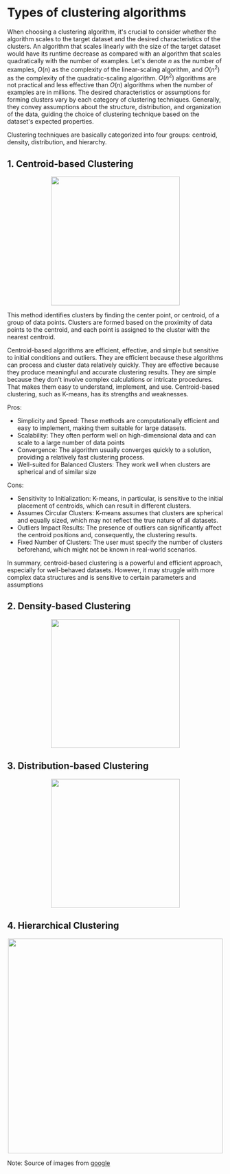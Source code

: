 # Types of clustering algorithms
When choosing a clustering algorithm, it's crucial to consider whether the algorithm scales to the target dataset and the desired characteristics of the clusters. An algorithm that scales linearly with the size of the target dataset would have its runtime decrease as compared with an algorithm that scales quadratically with the number of examples. Let's denote $n$ as the number of examples, $O(n)$ as the complexity of the linear-scaling algorithm, and $O(n^2)$ as the complexity of the quadratic-scaling algorithm. $O(n^2)$ algorithms are not practical and less effective than $O(n)$ algorithms when the number of examples are in millions. The desired characteristics or assumptions for forming clusters vary by each category of clustering techniques. Generally, they convey assumptions about the structure, distribution, and organization of the data, guiding the choice of clustering technique based on the dataset's expected properties.

Clustering techniques are basically categorized into four groups: centroid, density, distribution, and hierarchy.
## 1. Centroid-based Clustering
<p align="center">
<img src="https://developers.google.com/static/machine-learning/clustering/images/CentroidBasedClustering.svg" width="300" height="300">
</p>

This method identifies clusters by finding the center point, or centroid, of a group of data points. Clusters are formed based on the proximity of data points to the centroid, and each point is assigned to the cluster with the nearest centroid.

Centroid-based algorithms are efficient, effective, and simple but sensitive to initial conditions and outliers. They are efficient because these algorithms can process and cluster data relatively quickly. They are effective because they produce meaningful and accurate clustering results. They are simple because they don't involve complex calculations or intricate procedures. That makes them easy to understand, implement, and use. Centroid-based clustering, such as K-means, has its strengths and weaknesses.

Pros:
- Simplicity and Speed: These methods are computationally efficient and easy to implement, making them suitable for large datasets.
- Scalability: They often perform well on high-dimensional data and can scale to a large number of data points
- Convergence: The algorithm usually converges quickly to a solution, providing a relatively fast clustering process.
- Well-suited for Balanced Clusters: They work well when clusters are spherical and of similar size
  
Cons:
- Sensitivity to Initialization: K-means, in particular, is sensitive to the initial placement of centroids, which can result in different clusters.
- Assumes Circular Clusters: K-means assumes that clusters are spherical and equally sized, which may not reflect the true nature of all datasets.
- Outliers Impact Results: The presence of outliers can significantly affect the centroid positions and, consequently, the clustering results.
- Fixed Number of Clusters: The user must specify the number of clusters beforehand, which might not be known in real-world scenarios.

In summary, centroid-based clustering is a powerful and efficient approach, especially for well-behaved datasets. However, it may struggle with more complex data structures and is sensitive to certain parameters and assumptions

## 2. Density-based Clustering
<p align="center">
<img src="https://developers.google.com/static/machine-learning/clustering/images/DensityClustering.svg" width="300" height="300">
</p>




## 3. Distribution-based Clustering
<p align="center">
<img src="https://developers.google.com/static/machine-learning/clustering/images/DistributionClustering.svg" width="300" height="300">
</p>

## 4. Hierarchical Clustering
<p align="center">
<img src="https://developers.google.com/static/machine-learning/clustering/images/HierarchicalClustering.svg" width="500" height="500">
</p>


Note: Source of images from [google](https://developers.google.com/machine-learning/clustering/clustering-algorithms)
